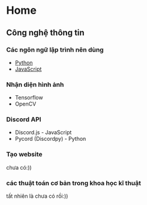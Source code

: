#  Home

## Công nghệ thông tin


### Các ngôn ngữ lập trình nên dùng
* [Python](https://www.youtube.com/playlist?list=PL33lvabfss1xczCv2BA0SaNJHu_VXsFtg)
* [JavaScript](https://www.youtube.com/playlist?list=PLncHg6Kn2JT5dfQqpVtfNYvv3EBVHHVKo)

### Nhận diện hình ảnh
* Tensorflow
* OpenCV

### Discord API
* Discord.js - JavaScript
* Pycord (Discordpy) - Python

### Tạo website
chưa có:))

### các thuật toán cơ bản trong khoa học kĩ thuật
tất nhiên là chưa có rồi:))